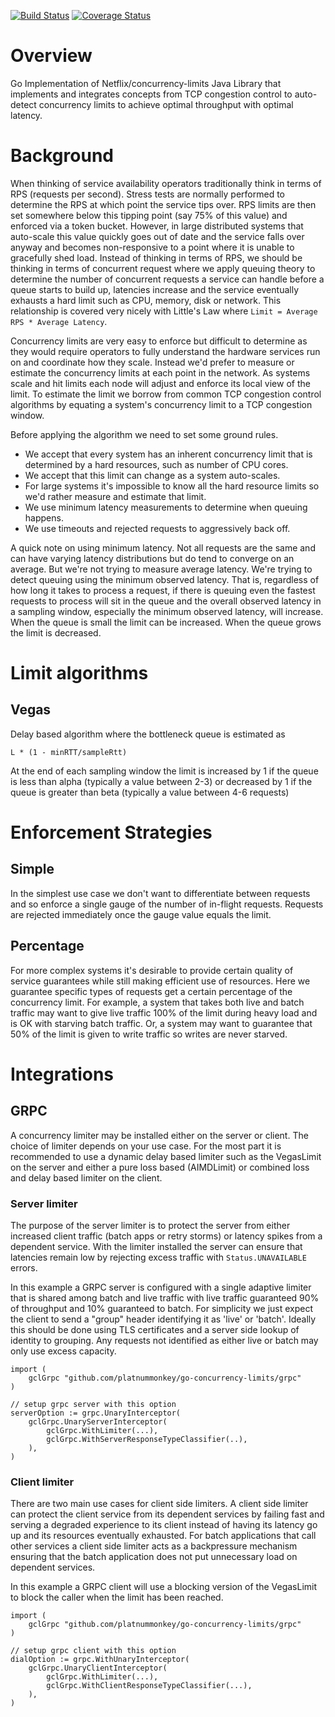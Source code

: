 [![Build Status](https://travis-ci.org/platinummonkey/go-concurrency-limits.svg?branch=master)](https://travis-ci.org/platinummonkey/go-concurrency-limits) [![Coverage Status](https://img.shields.io/coveralls/github/platinummonkey/go-concurrency-limits/master.svg)](https://coveralls.io/github/platinummonkey/go-concurrency-limits)

# Overview

Go Implementation of Netflix/concurrency-limits Java  Library that
implements and integrates concepts from TCP congestion control to
auto-detect concurrency limits to achieve optimal throughput with
optimal latency.

# Background

When thinking of service availability operators traditionally think in
terms of RPS (requests per second). Stress tests are normally performed
to determine the RPS at which point the service tips over. RPS limits
are then set somewhere below this tipping point (say 75% of this value)
and enforced via a token bucket. However, in large distributed systems
that auto-scale this value quickly goes out of date and the service
falls over anyway and becomes non-responsive to a point where it is
unable to gracefully shed load. Instead of thinking in terms of RPS, we
should be thinking in terms of concurrent request where we apply
queuing theory to determine the number of concurrent requests a service
can handle before a queue starts to build up, latencies increase and
the service eventually exhausts a hard limit such as CPU, memory, disk
or network. This relationship is covered very nicely with Little's Law
where `Limit = Average RPS * Average Latency`.

Concurrency limits are very easy to enforce but difficult to determine
as they would require operators to fully understand the hardware
services run on and coordinate how they scale. Instead we'd prefer to
measure or estimate the concurrency limits at each point in the network.
As systems scale and hit limits each node will adjust and enforce its
local view of the limit. To estimate the limit we borrow from common
TCP congestion control algorithms by equating a system's concurrency
limit to a TCP congestion window.

Before applying the algorithm we need to set some ground rules.
* We accept that every system has an inherent concurrency limit that is
  determined by a hard resources, such as number of CPU cores.
* We accept that this limit can change as a system auto-scales.
* For large systems it's impossible to know all the hard resource limits
  so we'd rather measure and estimate that limit.
* We use minimum latency measurements to determine when queuing happens.
* We use timeouts and rejected requests to aggressively back off.

A quick note on using minimum latency. Not all requests are the same
and can have varying latency distributions but do tend to converge on
an average. But we're not trying to measure average latency. We're
trying to detect queuing using the minimum observed latency. That is,
regardless of how long it takes to process a request, if there is
queuing even the fastest requests to process will sit in the queue and
the overall observed latency in a sampling window, especially the
minimum observed latency, will increase. When the queue is small the
limit can be increased. When the queue grows the limit is decreased.

# Limit algorithms

## Vegas

Delay based algorithm where the bottleneck queue is estimated as

    L * (1 - minRTT/sampleRtt)

At the end of each sampling window the limit is increased by 1 if the
queue is less than alpha (typically a value between 2-3) or decreased
by 1 if the queue is greater than beta (typically a value between 4-6
requests)

# Enforcement Strategies

## Simple

In the simplest use case we don't want to differentiate between
requests and so enforce a single gauge of the number of in-flight
requests.  Requests are rejected immediately once the gauge value
equals the limit.

## Percentage

For more complex systems it's desirable to provide certain quality of
service guarantees while still making efficient use of resources.  Here
we guarantee specific types of requests get a certain percentage of the
concurrency limit.  For example, a system that takes both live and
batch traffic may want to give live traffic 100% of the limit during
heavy load and is OK with starving batch traffic. Or, a system may want
to guarantee that 50% of the limit is given to write traffic so writes
are never starved.

# Integrations

## GRPC

A concurrency limiter may be installed either on the server or client.
The choice of limiter depends on your use case. For the most part it is
recommended to use a dynamic delay based limiter such as the VegasLimit
on the server and either a pure loss based (AIMDLimit) or combined loss
and delay based limiter on the client.

### Server limiter

The purpose of the server limiter is to protect the server from either
increased client traffic (batch apps or retry storms) or latency spikes
from a dependent service.  With the limiter installed the server can
ensure that latencies remain low by rejecting excess traffic with
`Status.UNAVAILABLE` errors.

In this example a GRPC server is configured with a single adaptive
limiter that is shared among batch and live traffic with live traffic
guaranteed 90% of throughput and 10% guaranteed to batch.  For
simplicity we just expect the client to send a "group" header
identifying it as 'live' or 'batch'.  Ideally this should be done
using TLS certificates and a server side lookup of identity to
grouping.  Any requests not identified as either live or batch may
only use excess capacity.

```golang
import (
    gclGrpc "github.com/platnummonkey/go-concurrency-limits/grpc"
)

// setup grpc server with this option
serverOption := grpc.UnaryInterceptor(
    gclGrpc.UnaryServerInterceptor(
        gclGrpc.WithLimiter(...),
        gclGrpc.WithServerResponseTypeClassifier(..),
    ),
)
```

### Client limiter

There are two main use cases for client side limiters. A client side
limiter can protect the client service from its dependent services by
failing fast and serving a degraded experience to its client instead of
having its latency go up and its resources eventually exhausted. For
batch applications that call other services a client side limiter acts
as a backpressure mechanism ensuring that the batch application does
not put unnecessary load on dependent services.

In this example a GRPC client will use a blocking version of the
VegasLimit to block the caller when the limit has been reached.

```golang
import (
    gclGrpc "github.com/platnummonkey/go-concurrency-limits/grpc"
)

// setup grpc client with this option
dialOption := grpc.WithUnaryInterceptor(
    gclGrpc.UnaryClientInterceptor(
        gclGrpc.WithLimiter(...),
        gclGrpc.WithClientResponseTypeClassifier(...),
    ),
)
```
